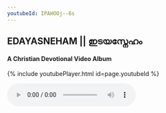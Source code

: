 ```yaml
---
youtubeId: IPAHOOj--6s
---
```

## EDAYASNEHAM || ഇടയസ്നേഹം

#### A Christian Devotional Video Album

{% include youtubePlayer.html id=page.youtubeId %}

<audio src="/assets/music/edayasneham.mp3" controls preload></audio>




